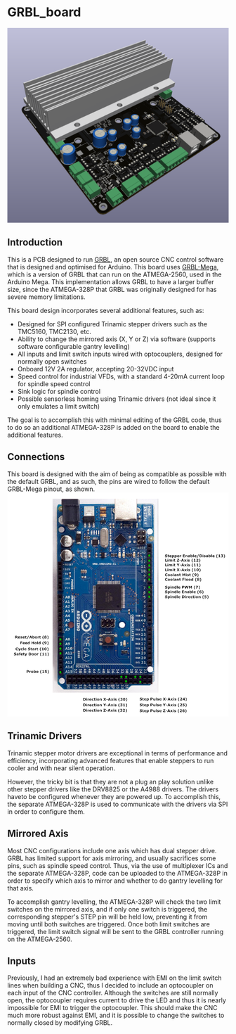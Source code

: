 # GRBL_board

![pcb picture](assets/board.png)

## Introduction

This is a PCB designed to run [GRBL](https://github.com/gnea/grbl), an open source CNC control software that is designed and optimised for Arduino. This board uses [GRBL-Mega](https://github.com/gnea/grbl-Mega), which is a version of GRBL that can run on the ATMEGA-2560, used in the Arduino Mega. This implementation allows GRBL to have a larger buffer size, since the ATMEGA-328P that GRBL was originally designed for has severe memory limitations.

This board design incorporates several additional features, such as:

- Designed for SPI configured Trinamic stepper drivers such as the TMC5160, TMC2130, etc.
- Ability to change the mirrored axis (X, Y or Z) via software (supports software configurable gantry levelling)
- All inputs and limit switch inputs wired with optocouplers, designed for normally open switches
- Onboard 12V 2A regulator, accepting 20-32VDC input
- Speed control for industrial VFDs, with a standard 4-20mA current loop for spindle speed control
- Sink logic for spindle control
- Possible sensorless homing using Trinamic drivers (not ideal since it only emulates a limit switch)

The goal is to accomplish this with minimal editing of the GRBL code, thus to do so an additional ATMEGA-328P is added on the board to enable the additional features.

## Connections

This board is designed with the aim of being as compatible as possible with the default GRBL, and as such, the pins are wired to follow the default GRBL-Mega pinout, as shown.
![Default GRBL-Mega pinout](assets/pinout.png)

## Trinamic Drivers

Trinamic stepper motor drivers are exceptional in terms of performance and efficiency, incorporating advanced features that enable steppers to run cooler and with near silent operation. 

However, the tricky bit is that they are not a plug an play solution unlike other stepper drivers like the DRV8825 or the A4988 drivers. The drivers haveto be configured whenever they are powered up. To accomplish this, the separate ATMEGA-328P is used to communicate with the drivers via SPI in order to configure them.

## Mirrored Axis

Most CNC configurations include one axis which has dual stepper drive. GRBL has limited support for axis mirroring, and usually sacrifices some pins, such as spindle speed control. Thus, via the use of multiplexer ICs and the separate ATMEGA-328P, code can be uploaded to the ATMEGA-328P in order to specify which axis to mirror and whether to do gantry levelling for that axis.

To accomplish gantry levelling, the ATMEGA-328P will check the two limit switches on the mirrored axis, and if only one switch is triggered, the corresponding stepper's STEP pin will be held low, preventing it from moving until both switches are triggered. Once both limit switches are triggered, the limit switch signal will be sent to the GRBL controller running on the ATMEGA-2560.

## Inputs

Previously, I had an extremely bad experience with EMI on the limit switch lines when building a CNC, thus I decided to include an optocoupler on each input of the CNC controller. Although the switches are still normally open, the optocoupler requires current to drive the LED and thus it is nearly impossible for EMI to trigger the optocoupler. This should make the CNC much more robust against EMI, and it is possible to change the switches to normally closed by modifying GRBL.